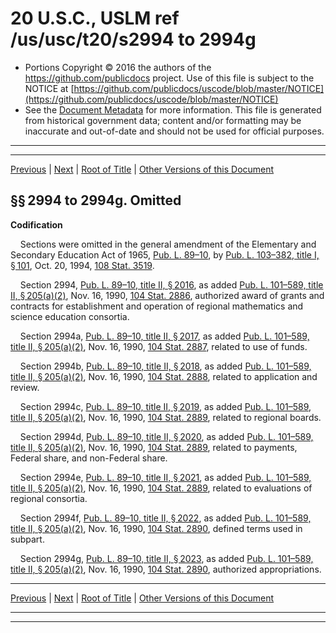 ---
---

# 20 U.S.C., USLM ref /us/usc/t20/s2994 to 2994g

* Portions Copyright © 2016 the authors of the https://github.com/publicdocs project.
  Use of this file is subject to the NOTICE at [https://github.com/publicdocs/uscode/blob/master/NOTICE](https://github.com/publicdocs/uscode/blob/master/NOTICE)
* See the [Document Metadata](././../../../../../../..//README.md) for more information.
  This file is generated from historical government data; content and/or formatting may be inaccurate and out-of-date and should not be used for official purposes.

----------
----------

[Previous](./../../../../../../..//us/usc/t20/ch47/schII/ptA/spt2/m__us_usc_t20_ch47_schII_ptA_spt2.md) | [Next](./../../../../../../..//us/usc/t20/ch47/schII/ptA/spt3/m__us_usc_t20_ch47_schII_ptA_spt3.md) | [Root of Title](./../../../../../../../) | [Other Versions of this Document](https://publicdocs.github.io/go/links?ns=uslm&ref=%2Fus%2Fusc%2Ft20%2Fs2994+to+2994g)

## §§ 2994 to 2994g. Omitted

 __Codification__ 

    Sections were omitted in the general amendment of the Elementary and Secondary Education Act of 1965, [Pub. L. 89–10][/us/pl/89/10], by [Pub. L. 103–382, title I, § 101][/us/pl/103/382/s101], Oct. 20, 1994, [108 Stat. 3519][/us/stat/108/3519].

    Section 2994, [Pub. L. 89–10, title II, § 2016][/us/pl/89/10/s2016], as added [Pub. L. 101–589, title II, § 205(a)(2)][/us/pl/101/589/s205/a/2], Nov. 16, 1990, [104 Stat. 2886][/us/stat/104/2886], authorized award of grants and contracts for establishment and operation of regional mathematics and science education consortia.

    Section 2994a, [Pub. L. 89–10, title II, § 2017][/us/pl/89/10/s2017], as added [Pub. L. 101–589, title II, § 205(a)(2)][/us/pl/101/589/s205/a/2], Nov. 16, 1990, [104 Stat. 2887][/us/stat/104/2887], related to use of funds.

    Section 2994b, [Pub. L. 89–10, title II, § 2018][/us/pl/89/10/s2018], as added [Pub. L. 101–589, title II, § 205(a)(2)][/us/pl/101/589/s205/a/2], Nov. 16, 1990, [104 Stat. 2888][/us/stat/104/2888], related to application and review.

    Section 2994c, [Pub. L. 89–10, title II, § 2019][/us/pl/89/10/s2019], as added [Pub. L. 101–589, title II, § 205(a)(2)][/us/pl/101/589/s205/a/2], Nov. 16, 1990, [104 Stat. 2889][/us/stat/104/2889], related to regional boards.

    Section 2994d, [Pub. L. 89–10, title II, § 2020][/us/pl/89/10/s2020], as added [Pub. L. 101–589, title II, § 205(a)(2)][/us/pl/101/589/s205/a/2], Nov. 16, 1990, [104 Stat. 2889][/us/stat/104/2889], related to payments, Federal share, and non-Federal share.

    Section 2994e, [Pub. L. 89–10, title II, § 2021][/us/pl/89/10/s2021], as added [Pub. L. 101–589, title II, § 205(a)(2)][/us/pl/101/589/s205/a/2], Nov. 16, 1990, [104 Stat. 2889][/us/stat/104/2889], related to evaluations of regional consortia.

    Section 2994f, [Pub. L. 89–10, title II, § 2022][/us/pl/89/10/s2022], as added [Pub. L. 101–589, title II, § 205(a)(2)][/us/pl/101/589/s205/a/2], Nov. 16, 1990, [104 Stat. 2890][/us/stat/104/2890], defined terms used in subpart.

    Section 2994g, [Pub. L. 89–10, title II, § 2023][/us/pl/89/10/s2023], as added [Pub. L. 101–589, title II, § 205(a)(2)][/us/pl/101/589/s205/a/2], Nov. 16, 1990, [104 Stat. 2890][/us/stat/104/2890], authorized appropriations.

----------

[Previous](./../../../../../../..//us/usc/t20/ch47/schII/ptA/spt2/m__us_usc_t20_ch47_schII_ptA_spt2.md) | [Next](./../../../../../../..//us/usc/t20/ch47/schII/ptA/spt3/m__us_usc_t20_ch47_schII_ptA_spt3.md) | [Root of Title](./../../../../../../../) | [Other Versions of this Document](https://publicdocs.github.io/go/links?ns=uslm&ref=%2Fus%2Fusc%2Ft20%2Fs2994+to+2994g)

----------
----------

[/us/pl/89/10]: https://publicdocs.github.io/go/links?ns=uslm&ref=%2Fus%2Fpl%2F89%2F10
[/us/pl/103/382/s101]: https://publicdocs.github.io/go/links?ns=uslm&ref=%2Fus%2Fpl%2F103%2F382%2Fs101
[/us/stat/108/3519]: https://publicdocs.github.io/go/links?ns=uslm&ref=%2Fus%2Fstat%2F108%2F3519
[/us/pl/89/10/s2016]: https://publicdocs.github.io/go/links?ns=uslm&ref=%2Fus%2Fpl%2F89%2F10%2Fs2016
[/us/pl/101/589/s205/a/2]: https://publicdocs.github.io/go/links?ns=uslm&ref=%2Fus%2Fpl%2F101%2F589%2Fs205%2Fa%2F2
[/us/stat/104/2886]: https://publicdocs.github.io/go/links?ns=uslm&ref=%2Fus%2Fstat%2F104%2F2886
[/us/pl/89/10/s2017]: https://publicdocs.github.io/go/links?ns=uslm&ref=%2Fus%2Fpl%2F89%2F10%2Fs2017
[/us/pl/101/589/s205/a/2]: https://publicdocs.github.io/go/links?ns=uslm&ref=%2Fus%2Fpl%2F101%2F589%2Fs205%2Fa%2F2
[/us/stat/104/2887]: https://publicdocs.github.io/go/links?ns=uslm&ref=%2Fus%2Fstat%2F104%2F2887
[/us/pl/89/10/s2018]: https://publicdocs.github.io/go/links?ns=uslm&ref=%2Fus%2Fpl%2F89%2F10%2Fs2018
[/us/pl/101/589/s205/a/2]: https://publicdocs.github.io/go/links?ns=uslm&ref=%2Fus%2Fpl%2F101%2F589%2Fs205%2Fa%2F2
[/us/stat/104/2888]: https://publicdocs.github.io/go/links?ns=uslm&ref=%2Fus%2Fstat%2F104%2F2888
[/us/pl/89/10/s2019]: https://publicdocs.github.io/go/links?ns=uslm&ref=%2Fus%2Fpl%2F89%2F10%2Fs2019
[/us/pl/101/589/s205/a/2]: https://publicdocs.github.io/go/links?ns=uslm&ref=%2Fus%2Fpl%2F101%2F589%2Fs205%2Fa%2F2
[/us/stat/104/2889]: https://publicdocs.github.io/go/links?ns=uslm&ref=%2Fus%2Fstat%2F104%2F2889
[/us/pl/89/10/s2020]: https://publicdocs.github.io/go/links?ns=uslm&ref=%2Fus%2Fpl%2F89%2F10%2Fs2020
[/us/pl/101/589/s205/a/2]: https://publicdocs.github.io/go/links?ns=uslm&ref=%2Fus%2Fpl%2F101%2F589%2Fs205%2Fa%2F2
[/us/stat/104/2889]: https://publicdocs.github.io/go/links?ns=uslm&ref=%2Fus%2Fstat%2F104%2F2889
[/us/pl/89/10/s2021]: https://publicdocs.github.io/go/links?ns=uslm&ref=%2Fus%2Fpl%2F89%2F10%2Fs2021
[/us/pl/101/589/s205/a/2]: https://publicdocs.github.io/go/links?ns=uslm&ref=%2Fus%2Fpl%2F101%2F589%2Fs205%2Fa%2F2
[/us/stat/104/2889]: https://publicdocs.github.io/go/links?ns=uslm&ref=%2Fus%2Fstat%2F104%2F2889
[/us/pl/89/10/s2022]: https://publicdocs.github.io/go/links?ns=uslm&ref=%2Fus%2Fpl%2F89%2F10%2Fs2022
[/us/pl/101/589/s205/a/2]: https://publicdocs.github.io/go/links?ns=uslm&ref=%2Fus%2Fpl%2F101%2F589%2Fs205%2Fa%2F2
[/us/stat/104/2890]: https://publicdocs.github.io/go/links?ns=uslm&ref=%2Fus%2Fstat%2F104%2F2890
[/us/pl/89/10/s2023]: https://publicdocs.github.io/go/links?ns=uslm&ref=%2Fus%2Fpl%2F89%2F10%2Fs2023
[/us/pl/101/589/s205/a/2]: https://publicdocs.github.io/go/links?ns=uslm&ref=%2Fus%2Fpl%2F101%2F589%2Fs205%2Fa%2F2
[/us/stat/104/2890]: https://publicdocs.github.io/go/links?ns=uslm&ref=%2Fus%2Fstat%2F104%2F2890


